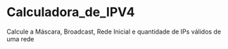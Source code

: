 # Calculadora_de_IPV4
 Calcule a Máscara, Broadcast, Rede Inicial e quantidade de IPs válidos de uma rede

